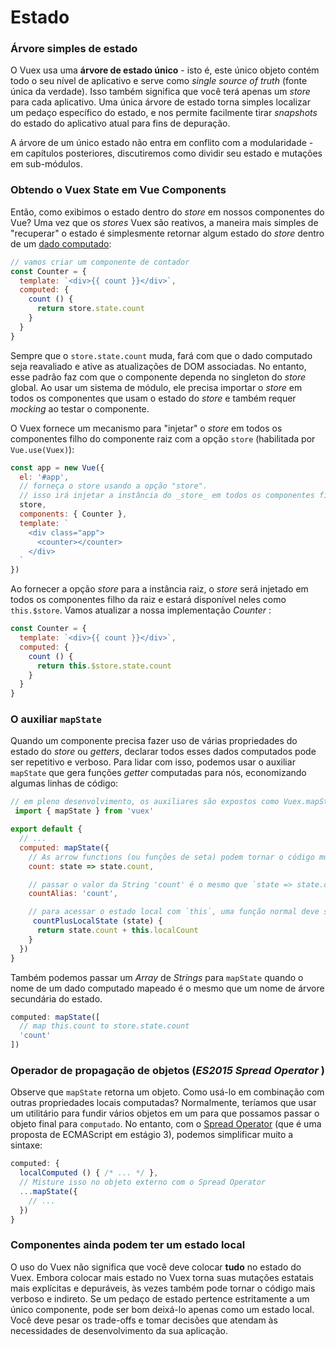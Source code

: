 # Estado

### Árvore simples de estado

O Vuex usa uma **árvore de estado único** - isto é, este único objeto contém todo o seu nível de aplicativo e serve como _single source of truth_ (fonte única da verdade). Isso também significa que você terá apenas um _store_ para cada aplicativo. Uma única árvore de estado torna simples localizar um pedaço específico do estado, e nos permite facilmente tirar _snapshots_ do estado do aplicativo atual para fins de depuração.

A árvore de um único estado não entra em conflito com a modularidade - em capítulos posteriores, discutiremos como dividir seu estado e mutações em sub-módulos.
### Obtendo o Vuex State em Vue Components

Então, como exibimos o estado dentro do _store_ em nossos componentes do Vue? Uma vez que os _stores_ Vuex são reativos, a maneira mais simples de "recuperar" o estado é simplesmente retornar algum estado do _store_ dentro de um [dado computado](https://br.vuejs.org/v2/guide/computed.html):

``` js
// vamos criar um componente de contador
const Counter = {
  template: `<div>{{ count }}</div>`,
  computed: {
    count () {
      return store.state.count
    }
  }
}
```

Sempre que o `store.state.count` muda, fará com que o dado computado seja reavaliado e ative as atualizações de DOM associadas.
No entanto, esse padrão faz com que o componente dependa no singleton do _store_ global. Ao usar um sistema de módulo, ele precisa importar o _store_ em todos os componentes que usam o estado do _store_ e também requer _mocking_ ao testar o componente.

O Vuex fornece um mecanismo para "injetar" o _store_ em todos os componentes filho do componente raiz com a opção `store` (habilitada por `Vue.use(Vuex)`):
``` js
const app = new Vue({
  el: '#app',
  // forneça o store usando a opção "store".
  // isso irá injetar a instância do _store_ em todos os componentes filho.
  store,
  components: { Counter },
  template: `
    <div class="app">
      <counter></counter>
    </div>
  `
})
```

Ao fornecer a opção _store_ para a instância raiz, o _store_ será injetado em todos os componentes filho da raiz e estará disponível neles como `this.$store`. Vamos atualizar a nossa implementação _Counter_ :

``` js
const Counter = {
  template: `<div>{{ count }}</div>`,
  computed: {
    count () {
      return this.$store.state.count
    }
  }
}
```

### O auxiliar `mapState`

Quando um componente precisa fazer uso de várias propriedades do estado do _store_ ou _getters_, declarar todos esses dados computados pode ser repetitivo e verboso. Para lidar com isso, podemos usar o auxiliar `mapState` que gera funções _getter_ computadas para nós, economizando algumas linhas de código:

``` js
// em pleno desenvolvimento, os auxiliares são expostos como Vuex.mapState
 import { mapState } from 'vuex'

export default {
  // ...
  computed: mapState({
    // As arrow functions (ou funções de seta) podem tornar o código muito sucinto!
    count: state => state.count,

    // passar o valor da String 'count' é o mesmo que `state => state.count`
    countAlias: 'count',

    // para acessar o estado local com `this`, uma função normal deve ser usada
     countPlusLocalState (state) {
      return state.count + this.localCount
    }
  })
}
```

Também podemos passar um _Array_ de _Strings_ para `mapState` quando o nome de um dado computado mapeado é o mesmo que um nome de árvore secundária do estado.

``` js
computed: mapState([
  // map this.count to store.state.count
  'count'
])
```

### Operador de propagação de objetos (_ES2015_ _Spread_ _Operator_ )

Observe que `mapState` retorna um objeto. Como usá-lo em combinação com outras propriedades locais computadas? Normalmente, teríamos que usar um utilitário para fundir vários objetos em um para que possamos passar o objeto final para `computado`. No entanto, com o [Spread Operator](https://github.com/sebmarkbage/ecmascript-rest-spread) (que é uma proposta de ECMAScript em estágio 3), podemos simplificar muito a sintaxe:

``` js
computed: {
  localComputed () { /* ... */ },
  // Misture isso no objeto externo com o Spread Operator
  ...mapState({
    // ...
  })
}
```

### Componentes ainda podem ter um estado local

O uso do Vuex não significa que você deve colocar **tudo** no estado do Vuex. Embora colocar mais estado no Vuex torna suas mutações estatais mais explícitas e depuráveis, às vezes também pode tornar o código mais verboso e indireto. Se um pedaço de estado pertence estritamente a um único componente, pode ser bom deixá-lo apenas como um estado local. Você deve pesar os trade-offs e tomar decisões que atendam às necessidades de desenvolvimento da sua aplicação.
